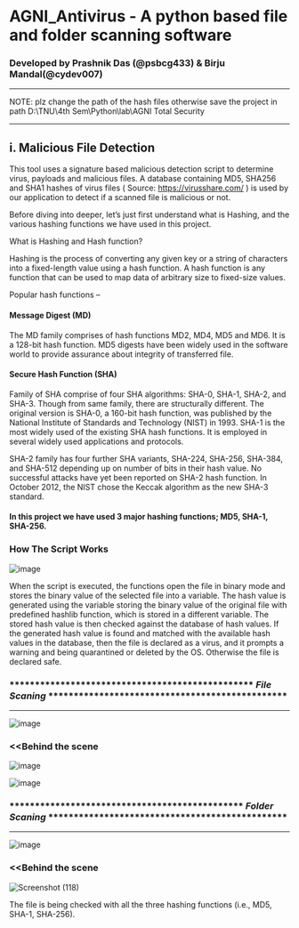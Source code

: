 # AGNI_Antivirus - A python based file and folder scanning software
### Developed by Prashnik Das (@psbcg433) & Birju Mandal(@cydev007) 

*************************************************************************************************************************************************************
NOTE: plz change the path of the hash files otherwise save the project in path D:\\TNU\\4th Sem\\Python\lab\\AGNI Total Security
*************************************************************************************************************************************************************

## i. Malicious File Detection 
This tool uses a signature based malicious detection script to  determine virus, payloads and malicious files. A database containing  MD5, SHA256 and SHA1 hashes of virus files ( Source: https://virusshare.com/ ) is used by  our application to  detect if a scanned file is malicious or not.  

Before diving into deeper, let’s just first understand what is Hashing, and the various hashing functions we have used in this project.

What is Hashing and Hash function?

Hashing is the process of converting any given key or a string of characters into a fixed-length value using a hash function. A hash function is any function that can be used to map data of arbitrary size to fixed-size values.

Popular hash functions –

#### Message Digest (MD)
The MD family comprises of hash functions MD2, MD4, MD5 and MD6. It is a 128-bit hash function.
MD5 digests have been widely used in the software world to provide assurance about integrity of transferred file.

#### Secure Hash Function (SHA)
Family of SHA comprise of four SHA algorithms: SHA-0, SHA-1, SHA-2, and SHA-3. Though from same family, there are structurally different.
The original version is SHA-0, a 160-bit hash function, was published by the National Institute of Standards and Technology (NIST) in 1993.
SHA-1 is the most widely used of the existing SHA hash functions. It is employed in several widely used applications and protocols.

SHA-2 family has four further SHA variants, SHA-224, SHA-256, SHA-384, and SHA-512 depending up on number of bits in their hash value. No successful attacks have yet been reported on SHA-2 hash function.
In October 2012, the NIST chose the Keccak algorithm as the new SHA-3 standard.

#### In this project we have used 3 major hashing functions; MD5, SHA-1, SHA-256.

### How The Script Works
![image](https://user-images.githubusercontent.com/108612723/177182720-bd355dc9-e474-4579-bc4b-711bfdf13c26.png)


When the script is executed, the functions open the file in binary mode and stores the binary value of the selected file into a variable. The hash value is generated using the variable storing the binary value of the original file with predefined hashlib function, which is stored in a different variable.
The stored hash value is then  checked against the database of hash values. If the generated hash value is found and matched with the available hash values in the database, then the file is declared as a virus, and it prompts a warning and being quarantined or deleted by the OS. Otherwise the file is declared  safe.


### ************************************************ *File Scaning* ***********************************************
*******************************************************************************************************************
![image](https://user-images.githubusercontent.com/108612723/178465722-9c620f9c-951c-401b-a720-130094d88d6a.png)


### <<Behind the scene
![image](https://user-images.githubusercontent.com/108612723/178467293-7d722004-67b5-46a1-b83d-dd7a358ca008.png)

![image](https://user-images.githubusercontent.com/108612723/178468036-31ea1d43-3ef3-474d-bc40-3579b00bd1d9.png)

### ********************************************** *Folder Scaning* ***********************************************
*******************************************************************************************************************
![image](https://user-images.githubusercontent.com/108612723/178468425-56db0f75-17c1-4974-a4d9-8e3fb62fe35f.png)
             
### <<Behind the scene
![Screenshot (118)](https://user-images.githubusercontent.com/108612723/178468817-bfe869ee-1944-4473-bb54-798a9f02353b.png)


The file is being checked with all the three hashing functions (i.e., MD5, SHA-1, SHA-256). 


